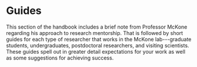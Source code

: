 # Guides

This section of the handbook includes a brief note from Professor McKone
regarding his approach to research mentorship.
That is followed by short
guides for each type of researcher that works in the McKone lab---graduate
students, undergraduates, postdoctoral researchers, and visiting
scientists.
These guides spell out in greater detail expectations for
your work as well as some suggestions for achieving success.